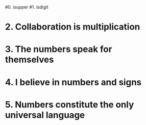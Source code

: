 #0. isupper
#1. isdigit
# 2. Collaboration is multiplication
# 3. The numbers speak for themselves
# 4. I believe in numbers and signs
# 5. Numbers constitute the only universal language
